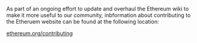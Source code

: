 As part of an ongoing effort to update and overhaul the Ethereum wiki to make it more useful to our community, inbformation about contributing to the Etheruem website can be found at the following location:

[ethereum.org/contributing](https://ethereum.org/en/contributing/#contributing-to-ethereumorg)
